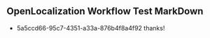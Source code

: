 ## OpenLocalization Workflow Test MarkDown
* 5a5ccd66-95c7-4351-a33a-876b4f8a4f92 
thanks!<!--HONumber=Mar16_HO2-->
